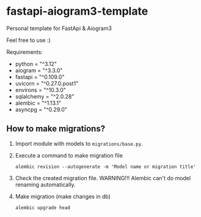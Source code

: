# fastapi-aiogram3-template

Personal template for FastApi & Aiogram3

Feel free to use :)

Requirements:
<ul>
    <li>python = "^3.12"</li>
    <li>aiogram = "^3.3.0"</li>
    <li>fastapi = "^0.109.0"</li>
    <li>uvicorn = "^0.27.0.post1"</li>
    <li>environs = "^10.3.0"</li>
    <li>sqlalchemy = "^2.0.28"</li>
    <li>alembic = "^1.13.1"</li>
    <li>asyncpg = "^0.29.0"</li>
</ul>

## How to make migrations?
1) Import module with models to `migrations/base.py`.

2) Execute a command to make migration file
    ```
    alembic revision --autogenerate -m 'Model name or migration title'
    ```
3) Check the created migration file. WARNING!!! Alembic can't do model renaming automatically.

4) Make migration (make changes in db)
    ```
    alembic upgrade head
    ```